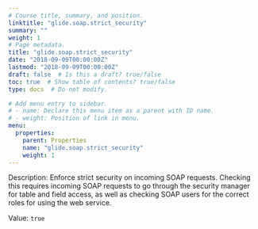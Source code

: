 ```yaml
---
# Course title, summary, and position.
linktitle: "glide.soap.strict_security"
summary: ""
weight: 1
# Page metadata.
title: "glide.soap.strict_security"
date: "2018-09-09T00:00:00Z"
lastmod: "2018-09-09T00:00:00Z"
draft: false  # Is this a draft? true/false
toc: true  # Show table of contents? true/false
type: docs  # Do not modify.

# Add menu entry to sidebar.
# - name: Declare this menu item as a parent with ID name.
# - weight: Position of link in menu.
menu:
  properties:
    parent: Properties
    name: "glide.soap.strict_security"
    weight: 1
---
```


Description: Enforce strict security on incoming SOAP requests. Checking this requires incoming SOAP requests to go through the security manager for table and field access, as well as checking SOAP users for the correct roles for using the web service.


Value: `true`